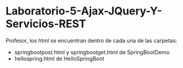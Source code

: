 # Laboratorio-5-Ajax-JQuery-Y-Servicios-REST
Profesor, los html se encuentran dentro de cada una de las carpetas: 
- springbootpost.html y springbootget.html de SpringBootDemo
- hellospring.html de HelloSpringBoot
